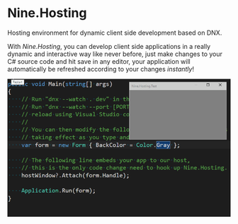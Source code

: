 # Nine.Hosting

Hosting environment for dynamic client side development based on DNX.

With *Nine.Hosting*, you can develop client side applications in a really dynamic and interactive way like never before, just make changes to your C# source code and hit save in any editor, your application will automatically be refreshed according to your changes *instantly*!

![Intro](intro.gif)


